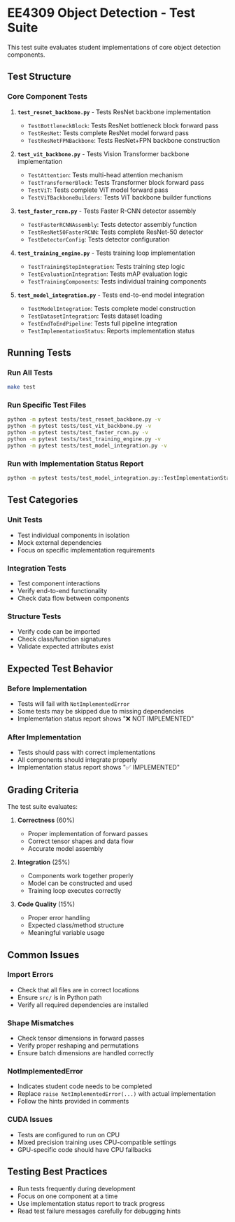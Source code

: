 # EE4309 Object Detection - Test Suite

This test suite evaluates student implementations of core object detection components.

## Test Structure

### Core Component Tests

1. **`test_resnet_backbone.py`** - Tests ResNet backbone implementation
   - `TestBottleneckBlock`: Tests ResNet bottleneck block forward pass
   - `TestResNet`: Tests complete ResNet model forward pass
   - `TestResNetFPNBackbone`: Tests ResNet+FPN backbone construction

2. **`test_vit_backbone.py`** - Tests Vision Transformer backbone implementation
   - `TestAttention`: Tests multi-head attention mechanism
   - `TestTransformerBlock`: Tests Transformer block forward pass
   - `TestViT`: Tests complete ViT model forward pass
   - `TestViTBackboneBuilders`: Tests ViT backbone builder functions

3. **`test_faster_rcnn.py`** - Tests Faster R-CNN detector assembly
   - `TestFasterRCNNAssembly`: Tests detector assembly function
   - `TestResNet50FasterRCNN`: Tests complete ResNet-50 detector
   - `TestDetectorConfig`: Tests detector configuration

4. **`test_training_engine.py`** - Tests training loop implementation
   - `TestTrainingStepIntegration`: Tests training step logic
   - `TestEvaluationIntegration`: Tests mAP evaluation logic
   - `TestTrainingComponents`: Tests individual training components

5. **`test_model_integration.py`** - Tests end-to-end model integration
   - `TestModelIntegration`: Tests complete model construction
   - `TestDatasetIntegration`: Tests dataset loading
   - `TestEndToEndPipeline`: Tests full pipeline integration
   - `TestImplementationStatus`: Reports implementation status

## Running Tests

### Run All Tests
```bash
make test
```

### Run Specific Test Files
```bash
python -m pytest tests/test_resnet_backbone.py -v
python -m pytest tests/test_vit_backbone.py -v
python -m pytest tests/test_faster_rcnn.py -v
python -m pytest tests/test_training_engine.py -v
python -m pytest tests/test_model_integration.py -v
```

### Run with Implementation Status Report
```bash
python -m pytest tests/test_model_integration.py::TestImplementationStatus::test_implementation_status_report -v -s
```

## Test Categories

### Unit Tests
- Test individual components in isolation
- Mock external dependencies
- Focus on specific implementation requirements

### Integration Tests
- Test component interactions
- Verify end-to-end functionality
- Check data flow between components

### Structure Tests
- Verify code can be imported
- Check class/function signatures
- Validate expected attributes exist

## Expected Test Behavior

### Before Implementation
- Tests will fail with `NotImplementedError`
- Some tests may be skipped due to missing dependencies
- Implementation status report shows "❌ NOT IMPLEMENTED"

### After Implementation
- Tests should pass with correct implementations
- All components should integrate properly
- Implementation status report shows "✅ IMPLEMENTED"

## Grading Criteria

The test suite evaluates:

1. **Correctness** (60%)
   - Proper implementation of forward passes
   - Correct tensor shapes and data flow
   - Accurate model assembly

2. **Integration** (25%)
   - Components work together properly
   - Model can be constructed and used
   - Training loop executes correctly

3. **Code Quality** (15%)
   - Proper error handling
   - Expected class/method structure
   - Meaningful variable usage

## Common Issues

### Import Errors
- Check that all files are in correct locations
- Ensure `src/` is in Python path
- Verify all required dependencies are installed

### Shape Mismatches
- Check tensor dimensions in forward passes
- Verify proper reshaping and permutations
- Ensure batch dimensions are handled correctly

### NotImplementedError
- Indicates student code needs to be completed
- Replace `raise NotImplementedError(...)` with actual implementation
- Follow the hints provided in comments

### CUDA Issues
- Tests are configured to run on CPU
- Mixed precision training uses CPU-compatible settings
- GPU-specific code should have CPU fallbacks

## Testing Best Practices

- Run tests frequently during development
- Focus on one component at a time
- Use implementation status report to track progress
- Read test failure messages carefully for debugging hints